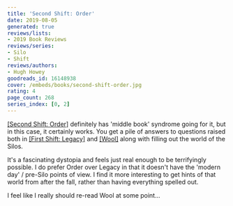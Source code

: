 ```yaml
---
title: 'Second Shift: Order'
date: 2019-08-05
generated: true
reviews/lists:
- 2019 Book Reviews
reviews/series:
- Silo
- Shift
reviews/authors:
- Hugh Howey
goodreads_id: 16148938
cover: /embeds/books/second-shift-order.jpg
rating: 4
page_count: 268
series_index: [0, 2]
---
```

[[Second Shift: Order]]() definitely has 'middle book' syndrome going for it, but in this case, it certainly works. You get a pile of answers to questions raised both in [[First Shift: Legacy]]() and [[Wool]]() along with filling out the world of the Silos.  

It's a fascinating dystopia and feels just real enough to be terrifyingly possible. I do prefer Order over Legacy in that it doesn't have the 'modern day' / pre-Silo points of view. I find it more interesting to get hints of that world from after the fall, rather than having everything spelled out.  

<!--more-->

I feel like I really should re-read Wool at some point...